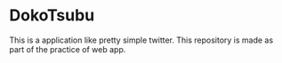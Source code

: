 # DokoTsubu
This is a application like pretty simple twitter. This repository is made as part of the practice of web app.
 
